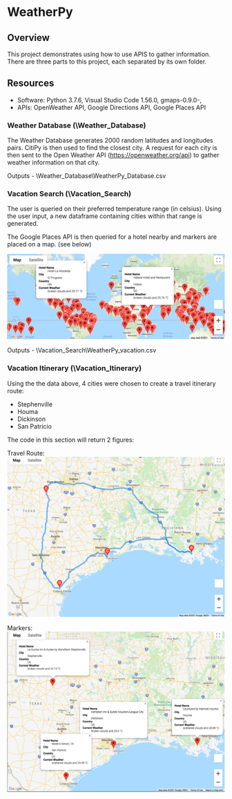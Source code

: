 # WeatherPy

## Overview

This project demonstrates using how to use APIS to gather information. There are three parts to this project, each separated by its own folder.

## Resources

- Software: Python 3.7.6, Visual Studio Code 1.56.0, gmaps-0.9.0-, 
- APIs: OpenWeather API, Google Directions API, Google Places API

### Weather Database (\Weather_Database)

The Weather Database generates 2000 random latitudes and longitudes pairs. CitiPy is then used to find the closest city. A request for each city is then sent to the Open Weather API (https://openweather.org/api) to gather weather information on that city.

Outputs - \Weather_Database\WeatherPy_Database.csv

### Vacation Search (\Vacation_Search)

The user is queried on their preferred temperature range (in celsius). Using the user input, a new dataframe containing cities within that range is generated.

The Google Places API is then queried for a hotel nearby and markers are placed on a map. (see below)

![Vacation Search](Vacation_search/WeatherPy_vacation_map.png)

Outputs - \Vacation_Search\WeatherPy_vacation.csv


### Vacation Itinerary (\Vacation_Itinerary)

Using the the data above, 4 cities were chosen to create a travel itinerary route:

- Stephenville
- Houma
- Dickinson
- San Patricio

The code in this section will return 2 figures:

Travel Route:
![Route](Vacation_Itinerary/WeatherPy_travel_map.png)

Markers:
![Markers](Vacation_Itinerary/WeatherPy_travel_map_markers.png)
